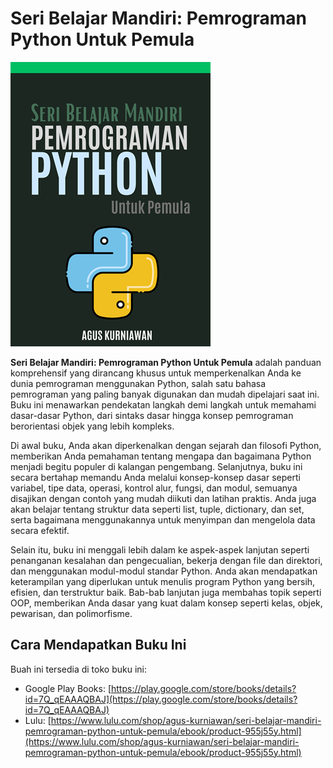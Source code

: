 # Seri Belajar Mandiri: Pemrograman Python Untuk Pemula

<img src="images/thumbnail.png"  width="320">

**Seri Belajar Mandiri: Pemrograman Python Untuk Pemula** adalah panduan komprehensif yang dirancang khusus untuk memperkenalkan Anda ke dunia pemrograman menggunakan Python, salah satu bahasa pemrograman yang paling banyak digunakan dan mudah dipelajari saat ini. Buku ini menawarkan pendekatan langkah demi langkah untuk memahami dasar-dasar Python, dari sintaks dasar hingga konsep pemrograman berorientasi objek yang lebih kompleks.

Di awal buku, Anda akan diperkenalkan dengan sejarah dan filosofi Python, memberikan Anda pemahaman tentang mengapa dan bagaimana Python menjadi begitu populer di kalangan pengembang. Selanjutnya, buku ini secara bertahap memandu Anda melalui konsep-konsep dasar seperti variabel, tipe data, operasi, kontrol alur, fungsi, dan modul, semuanya disajikan dengan contoh yang mudah diikuti dan latihan praktis. Anda juga akan belajar tentang struktur data seperti list, tuple, dictionary, dan set, serta bagaimana menggunakannya untuk menyimpan dan mengelola data secara efektif.

Selain itu, buku ini menggali lebih dalam ke aspek-aspek lanjutan seperti penanganan kesalahan dan pengecualian, bekerja dengan file dan direktori, dan menggunakan modul-modul standar Python. Anda akan mendapatkan keterampilan yang diperlukan untuk menulis program Python yang bersih, efisien, dan terstruktur baik. Bab-bab lanjutan juga membahas topik seperti OOP, memberikan Anda dasar yang kuat dalam konsep seperti kelas, objek, pewarisan, dan polimorfisme.

## Cara Mendapatkan Buku Ini

Buah ini tersedia di toko buku ini:
* Google Play Books: [https://play.google.com/store/books/details?id=7Q_qEAAAQBAJ](https://play.google.com/store/books/details?id=7Q_qEAAAQBAJ)
* Lulu: [https://www.lulu.com/shop/agus-kurniawan/seri-belajar-mandiri-pemrograman-python-untuk-pemula/ebook/product-955j55y.html](https://www.lulu.com/shop/agus-kurniawan/seri-belajar-mandiri-pemrograman-python-untuk-pemula/ebook/product-955j55y.html)